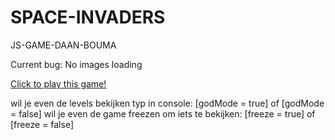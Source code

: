 # SPACE-INVADERS
JS-GAME-DAAN-BOUMA

Current bug: No images loading

[Click to play this game!](https://daanbouma.github.io/SPACE-INVADERS/index.html)

wil je even de levels bekijken typ in console: [godMode = true] of [godMode = false]
wil je even de game freezen om iets te bekijken: [freeze = true] of [freeze = false]
